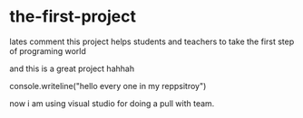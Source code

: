 # the-first-project
lates comment 
this project helps students and teachers to take the first step of programing world




and this is  a great project hahhah




console.writeline("hello every one in my reppsitroy")



now i am using visual studio for doing  a pull with team.